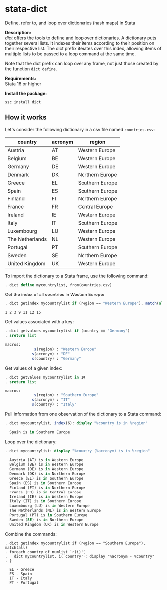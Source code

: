 # stata-dict
Define, refer to, and loop over dictionaries (hash maps) in Stata

**Description:**<br>
*dict* offers the tools to define and loop over dictionaries. A dictionary puts together several lists. It indexes their items according to their position on their respective list.  The dict prefix iterates over this index, allowing items of multiple lists to be passed to a loop command at the same time.

Note that the dict prefix can loop over any frame, not just those created by the function `dict define`.


**Requirements:**<br>
Stata 16 or higher

**Install the package:**
```
ssc install dict
```

## How it works
Let's consider the following dictionary in a csv file named `countries.csv`:


| country	        | acronym |	region      |
|-----------------|----|------------------|
| Austria	        | AT |	Western Europe  |
| Belgium	        | BE |	Western Europe  |
| Germany	        | DE |	Western Europe  |
| Denmark	        | DK |	Northern Europe |
| Greece	        | EL |	Southern Europe |
| Spain	          | ES |	Southern Europe |
| Finland	        | FI |	Northern Europe |
| France	        | FR |	Central Europe  |
| Ireland	        | IE |	Western Europe  |
| Italy	          | IT |	Southern Europe |
| Luxembourg	    | LU |	Western Europe  |
| The Netherlands | NL |	Western Europe  |
| Portugal	      | PT |	Southern Europe |
| Sweden          | SE |	Northern Europe |
| United Kingdom  | UK |	Western Europe  |

To import the dictionary to a Stata frame, use the following command:

``` stata
. dict define mycountrylist, from(countries.csv)
```

Get the index of all countries in Western Europe:

``` stata
. dict getindex mycountrylist if (region == "Western Europe"), match(all)

1 2 3 9 11 12 15
```

Get values associated with a key:

``` stata
. dict getvalues mycountrylist if (country == "Germany")
. sreturn list

macros:
             s(region) : "Western Europe"
            s(acronym) : "DE"
            s(country) : "Germany"
```

Get values of a given index:

``` stata
. dict getvalues mycountrylist in 10
. sreturn list

macros:
             s(region) : "Southern Europe"
            s(acronym) : "IT"
            s(country) : "Italy"
```

Pull information from one observation of the dictionary to a Stata command:

``` stata
. dict mycountrylist, index(6): display "%country is in %region"

  Spain is in Southern Europe
```

Loop over the dictionary:

``` stata
. dict mycountrylist: display "%country (%acronym) is in %region"

  Austria (AT) is in Western Europe
  Belgium (BE) is in Western Europe
  Germany (DE) is in Western Europe
  Denmark (DK) is in Northern Europe
  Greece (EL) is in Southern Europe
  Spain (ES) is in Southern Europe
  Finland (FI) is in Northern Europe
  France (FR) is in Central Europe
  Ireland (IE) is in Western Europe
  Italy (IT) is in Southern Europe
  Luxembourg (LU) is in Western Europe
  The Netherlands (NL) is in Western Europe
  Portugal (PT) is in Southern Europe
  Sweden (SE) is in Northern Europe
  United Kingdom (UK) is in Western Europe
```

Combine the commands:

```
. dict getindex mycountrylist if (region == "Southern Europe"), match(all)
. foreach country of numlist `r(i)'{
.   dict mycountrylist, i(`country'): display "%acronym - %country"
. }

  EL - Greece
  ES - Spain
  IT - Italy
  PT - Portugal
```
